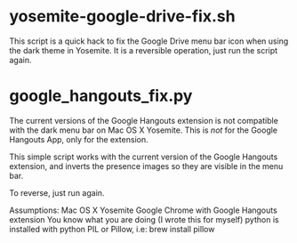 yosemite-google-drive-fix.sh
=========================
This script is a quick hack to fix the Google Drive menu bar icon when using the dark theme in Yosemite. It is a reversible operation, just run the script again.


google_hangouts_fix.py
=========================
The current versions of the Google Hangouts extension is not compatible with the
dark menu bar on Mac OS X Yosemite. This is *not* for the Google Hangouts App, only for the extension.

This simple script works with the current version of the Google Hangouts extension, and inverts the 
presence images so they are visible in the menu bar. 

To reverse, just run again. 

Assumptions:
Mac OS X Yosemite
Google Chrome with Google Hangouts extension
You know what you are doing (I wrote this for myself)
python is installed with python PIL or Pillow, i.e:
 brew install pillow
